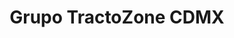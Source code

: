 ---
title: "Grupo TractoZone CDMX"
url: /gustavo-a-madero-cdmx/grupo-tractozone-cdmx/
shop: piezas de automóviles
---